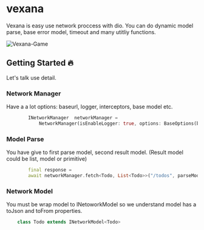 # vexana

Vexana is easy use network proccess with dio. You can do dynamic model parse, base error model, timeout and many utitliy functions.

![Vexana-Game](https://thumbs.gfycat.com/RightSoupyCrow-size_restricted.gif)

## Getting Started 🔥

Let's talk use detail.

### **Network Manager**

Have a a lot options: baseurl, logger, interceptors, base model etc.

```dart
        INetworkManager  networkManager =
            NetworkManager(isEnableLogger: true, options: BaseOptions(baseUrl: "https://jsonplaceholder.typicode.com/"));
```

### **Model Parse**

You have give to first parse model, second result model. (Result model could be list, model or primitive)

```dart
        final response =
        await networkManager.fetch<Todo, List<Todo>>("/todos", parseModel: Todo(), method: RequestType.GET);

```

### **Network Model**

You must be wrap model to INetoworkModel so we understand model has a toJson and toFrom properties.

```dart
    class Todo extends INetworkModel<Todo>
```
